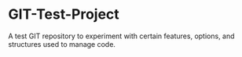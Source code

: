 # GIT-Test-Project
A test GIT repository to experiment with certain features, options, and structures used to manage code.
